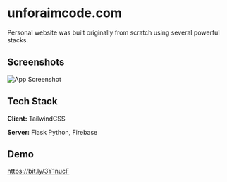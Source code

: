 
# unforaimcode.com

Personal website was built originally from scratch using several powerful stacks.

## Screenshots

![App Screenshot](https://res.cloudinary.com/dinzynzet/image/upload/f_auto,q_auto:good/v1/unforaimcode.com/flask/project/rl2u5w60kknz68pqsd1z)


## Tech Stack

**Client:** TailwindCSS

**Server:** Flask Python, Firebase


## Demo

https://bit.ly/3Y1nucF

